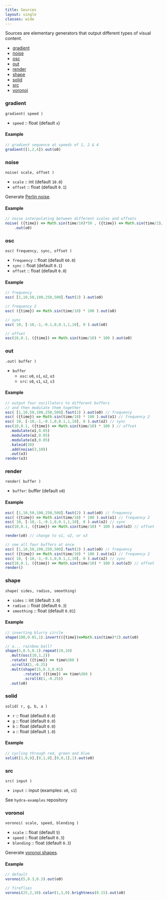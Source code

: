 ```yaml
---
title: Sources
layout: single
classes: wide
---
```

Sources are elementary generators that output different types of visual content.

- [gradient](#gradient)
- [noise](#noise)
- [osc](#osc)
- [out](#out)
- [render](#render)
- [shape](#shape)
- [solid](#solid)
- [src](#src)
- [voronoi](#voronoi)

### gradient

`gradient( speed )`

* `speed` :: float (default `x`)

#### Example

```javascript
// gradient sequence at speeds of 1, 2 & 4
gradient([1,2,4]).out(o0)
```

### noise

`noise( scale, offset )`

* `scale` :: int (default `10.0`)
* `offset` :: float (default `0.1`)

Generate [Perlin noise](https://en.wikipedia.org/wiki/Perlin_noise).

#### Example

```javascript
// noise interpolating between different scales and offsets
noise( ({time}) => Math.sin(time/10)*50 , ({time}) => Math.sin(time/2)/500 )
    .out(o0)
```

### osc

`osc( frequency, sync, offset )`

* `frequency` :: float (default `60.0`)
* `sync` :: float (default `0.1`)
* `offset` :: float (default `0.0`)

#### Example

```javascript
// frequency
osc( [1,10,50,100,250,500].fast(2) ).out(o0)

// frequency 2
osc( ({time}) => Math.sin(time/10) * 100 ).out(o0)

// sync
osc( 10, [-10,-1,-0.1,0,0.1,1,10], 0 ).out(o0)

// offset
osc(10,0.1, ({time}) => Math.sin(time/10) * 100 ).out(o0)
```

### out

`.out( buffer )`

* `buffer`
  * `osc`: `o0`, `o1`, `o2`, `o3`
  * `src`: `s0`, `s1`, `s2`, `s3`

#### Example

```javascript
// output four oscillators to different buffers
// and then modulate them together
osc( [1,10,50,100,250,500].fast(2) ).out(o0) // frequency
osc( ({time}) => Math.sin(time/10) * 100 ).out(o1) // frequency 2
osc( 10, [-10,-1,-0.1,0,0.1,1,10], 0 ).out(o2) // sync
osc(10,0.1, ({time}) => Math.sin(time/10) * 100 ) // offset
  .modulate(o1,0.05)
  .modulate(o2,0.05)
  .modulate(o3,0.05)
  .kaleid(20)
  .add(noise(3,10))
  .out(o3)
render(o3)
```

### render

`render( buffer )`

* `buffer`: buffer (default `o0`)

#### Example

```javascript
osc( [1,10,50,100,250,500].fast(2) ).out(o0) // frequency
osc( ({time}) => Math.sin(time/10) * 100 ).out(o1) // frequency 2
osc( 10, [-10,-1,-0.1,0,0.1,1,10], 0 ).out(o2) // sync
osc(10,0.1, ({time}) => Math.sin(time/10) * 100 ).out(o3) // offset

render(o0) // change to o1, o2, or o3
```

```javascript
// see all four buffers at once
osc( [1,10,50,100,250,500].fast(2) ).out(o0) // frequency
osc( ({time}) => Math.sin(time/10) * 100 ).out(o1) // frequency 2
osc( 10, [-10,-1,-0.1,0,0.1,1,10], 0 ).out(o2) // sync
osc(10,0.1, ({time}) => Math.sin(time/10) * 100 ).out(o3) // offset
render()
```

### shape

`shape( sides, radius, smoothing)`

* `sides` :: int (default `3.0`)
* `radius` :: float (default `0.3`)
* `smoothing` :: float (default `0.01`)

#### Example

```javascript
// inverting blurry circle
shape(100,0.01,1).invert(({time})=>Math.sin(time)*2).out(o0)

// a... rainbow ball?
shape(5,0.5,0.1).repeat(19,19)
  .mult(osc(10,1,2))
  .rotate( ({time}) => time%360 )
  .scrollX(1,-0.25)
  .mult(shape(15,0.3,0.01)
        .rotate( ({time}) => time%360 )
        .scrollX(1,-0.25))
  .out(o0)
```

### solid

`solid( r, g, b, a )`

* `r` :: float (default `0.0`)
* `g` :: float (default `0.0`)
* `b` :: float (default `0.0`)
* `a` :: float (default `1.0`)

#### Example

```javascript
// cycling through red, green and blue
solid([1,0,0],[0,1,0],[0,0,1],1).out(o0)
```

### src

`src( input )`

* `input` :: input (examples: `o0`, `s1`)

See `hydra-examples` repository

### voronoi

`voronoi( scale, speed, blending )`

* `scale` :: float (default `5`)
* `speed` :: float (default `0.3`)
* `blending` :: float (default `0.3`)

Generate [voronoi shapes](https://en.wikipedia.org/wiki/Voronoi_diagram).

#### Example

```javascript
// default
voronoi(5,0.3,0.3).out(o0)

// fireflies
voronoi(25,2,10).color(1,1,0).brightness(0.15).out(o0)
```
